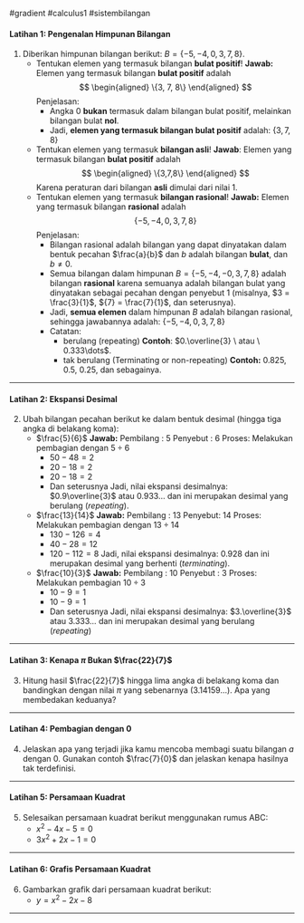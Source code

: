 #gradient #calculus1 #sistembilangan 

#### Latihan 1: Pengenalan Himpunan Bilangan

1. Diberikan himpunan bilangan berikut: $B = \{-5,-4,0,3,7,8\}$.
   - Tentukan elemen yang termasuk bilangan **bulat positif**!
     **Jawab:**
     Elemen yang termasuk bilangan **bulat positif** adalah $$
	     \begin{aligned} 
	     \{3, 7, 8\}
	     \end{aligned}
	    $$Penjelasan:
	    - Angka 0 **bukan** termasuk dalam bilangan bulat positif, melainkan bilangan bulat **nol**.
	    - Jadi, **elemen yang termasuk bilangan bulat positif** adalah: $\{3,7,8\}$
   - Tentukan elemen yang termasuk **bilangan asli**!
     **Jawab**:
     Elemen yang termasuk bilangan **bulat positif** adalah$$
		    \begin{aligned}
		    \{3,7,8\}
		    \end{aligned}
		     $$Karena peraturan dari bilangan **asli** dimulai dari nilai $1$.
   - Tentukan elemen yang termasuk **bilangan rasional**!
     **Jawab:** Elemen yang termasuk bilangan **rasional** adalah $$\{-5,-4,0,3,7,8\}$$Penjelasan:
     - Bilangan rasional adalah bilangan yang dapat dinyatakan dalam bentuk pecahan $\frac{a}{b}$ dan $b$ adalah bilangan **bulat**, dan $b \neq 0$.
     - Semua bilangan dalam himpunan $B = \{-5,-4,-0,3,7,8\}$ adalah bilangan **rasional** karena semuanya adalah bilangan bulat yang dinyatakan sebagai pecahan dengan penyebut 1 (misalnya, $3 = \frac{3}{1}$,  ${7} = \frac{7}{1}$, dan seterusnya).
     - Jadi, **semua elemen** dalam himpunan $B$ adalah bilangan rasional, sehingga jawabannya adalah: $\{-5,-4,0,3,7,8\}$
     - Catatan:
       - berulang (repeating)
         **Contoh**: $0.\overline{3} \ atau \ 0.333\dots$.
       - tak berulang (Terminating or non-repeating)
         **Contoh:** $0.825$, $0.5$, $0.25$, dan sebagainya.

___

#### Latihan 2: Ekspansi Desimal

2. Ubah bilangan pecahan berikut ke dalam bentuk desimal (hingga tiga angka di belakang koma):
   - $\frac{5}{6}$
     **Jawab:**
     Pembilang : $5$
     Penyebut : $6$
     Proses: Melakukan pembagian dengan $5 \div 6$
     - $50 - 48 = 2$
     - $20 - 18 = 2$
     - $20 - 18 = 2$
     - Dan seterusnya
     Jadi, nilai ekspansi desimalnya: $0.9\overline{3}$ atau $0.933\dots$ dan ini merupakan desimal yang berulang (*repeating*).
   - $\frac{13}{14}$ 
     **Jawab:**
     Pembilang : 13
     Penyebut: 14
     Proses: Melakukan pembagian dengan $13 \div 14$
     - $130 - 126 = 4$
     - $40 - 28 = 12$
     - $120 - 112 = 8$
     Jadi, nilai ekspansi desimalnya: $0.928$ dan ini merupakan desimal yang berhenti (*terminating*).
   - $\frac{10}{3}$
     **Jawab:**
     Pembilang : 10
     Penyebut : 3
     Proses: Melakukan pembagian $10 \div 3$
     - $10 - 9 = 1$
     - $10 - 9 = 1$
     - Dan seterusnya
     Jadi, nilai ekspansi desimalnya: $3.\overline{3}$ atau $3.333\dots$ dan ini merupakan desimal yang berulang (*repeating*) 

___

#### Latihan 3: Kenapa $\pi$ Bukan $\frac{22}{7}$

3. Hitung hasil $\frac{22}{7}$ hingga lima angka di belakang koma dan bandingkan dengan nilai $\pi$ yang sebenarnya ($3.14159\dots$). Apa yang membedakan keduanya?

___

#### Latihan 4: Pembagian dengan $0$

4. Jelaskan apa yang terjadi jika kamu mencoba membagi suatu bilangan $a$ dengan $0$. Gunakan contoh $\frac{7}{0}$ dan jelaskan kenapa hasilnya tak terdefinisi.

___

#### Latihan 5: Persamaan Kuadrat

5. Selesaikan persamaan kuadrat berikut menggunakan rumus ABC:
   - $x^2-4x-5=0$
   - $3x^2+2x - 1 = 0$

___

#### Latihan 6: Grafis Persamaan Kuadrat

6. Gambarkan grafik dari persamaan kuadrat berikut:
   - $y = x^2 - 2x - 8$

___
